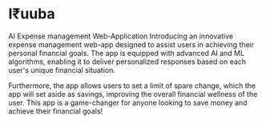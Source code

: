 # I₹uuba
AI Expense management Web-Application 
Introducing an innovative expense management web-app designed to assist users in achieving their personal financial goals. The app is equipped with advanced AI and ML algorithms, enabling it to deliver personalized responses based on each user's unique financial situation.

Furthermore, the app allows users to set a limit of spare change, which the app will set aside as savings, improving the overall financial wellness of the user. This app is a game-changer for anyone looking to save money and achieve their financial goals!

